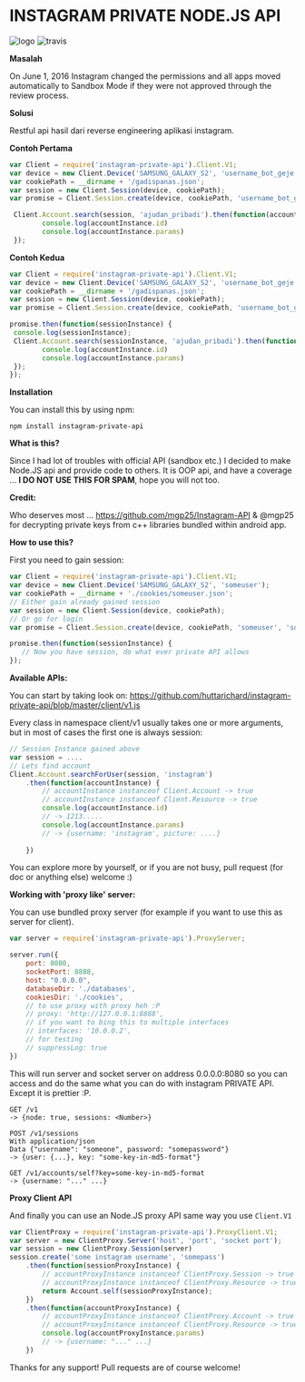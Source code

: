 INSTAGRAM PRIVATE NODE.JS API 
===================
![logo](https://cloud.githubusercontent.com/assets/1809268/15931032/2792427e-2e56-11e6-831e-ffab238cc4a2.png)
![travis](https://travis-ci.org/huttarichard/instagram-private-api.svg)

**Masalah**


On June 1, 2016 Instagram changed the permissions and all apps moved automatically to Sandbox Mode if they were not approved through the review process.

**Solusi**


Restful api hasil dari reverse engineering aplikasi instagram.

**Contoh Pertama**


```javascript
var Client = require('instagram-private-api').Client.V1;
var device = new Client.Device('SAMSUNG_GALAXY_S2', 'username_bot_geje');
var cookiePath = __dirname + '/gadispanas.json';
var session = new Client.Session(device, cookiePath);
var promise = Client.Session.create(device, cookiePath, 'username_bot_geje', 'password_bot_geje');

 Client.Account.search(session, 'ajudan_pribadi').then(function(accountInstance) {
        console.log(accountInstance.id)
        console.log(accountInstance.params)
 });   
```

**Contoh Kedua**


```javascript
var Client = require('instagram-private-api').Client.V1;
var device = new Client.Device('SAMSUNG_GALAXY_S2', 'username_bot_geje');
var cookiePath = __dirname + '/gadispanas.json';
var session = new Client.Session(device, cookiePath);
var promise = Client.Session.create(device, cookiePath, 'username_bot_geje', 'password_bot_geje');

promise.then(function(sessionInstance) {
 console.log(sessionInstance);
 Client.Account.search(sessionInstance, 'ajudan_pribadi').then(function(accountInstance) {
        console.log(accountInstance.id)
        console.log(accountInstance.params)
 });   
});
```

**Installation**


You can install this by using npm:
```
npm install instagram-private-api
```

**What is this?** 

Since I had lot of troubles with official API (sandbox etc.) I decided to make Node.JS api and provide code to others. It is OOP api, and have a coverage ... **I DO NOT USE THIS FOR SPAM**, hope you will not too. 


**Credit:**

Who deserves most ... https://github.com/mgp25/Instagram-API & @mgp25 for decrypting private keys from c++ libraries bundled within android app.


**How to use this?** 

First you need to gain session:

```javascript
var Client = require('instagram-private-api').Client.V1;
var device = new Client.Device('SAMSUNG_GALAXY_S2', 'someuser');
var cookiePath = __dirname + './cookies/someuser.json';
// Either gain already gained session
var session = new Client.Session(device, cookiePath);
// Or go for login
var promise = Client.Session.create(device, cookiePath, 'someuser', 'somepassword');

promise.then(function(sessionInstance) {
   // Now you have session, do what ever private API allows
});
```


**Available APIs:**

You can start by taking look on:
https://github.com/huttarichard/instagram-private-api/blob/master/client/v1.js

Every class in namespace client/v1 usually takes one or more arguments, but in most of cases the first one is always session:

```javascript
// Session Instance gained above
var session = .... 
// Lets find account
Client.Account.searchForUser(session, 'instagram')
	.then(function(accountInstance) {
		// accountInstance instanceof Client.Account -> true
		// accountInstance instanceof Client.Resource -> true
		console.log(accountInstance.id)
		// -> 1213.....
		console.log(accountInstance.params)
		// -> {username: 'instagram', picture: ....}
		
	})

```

You can explore more by yourself, or if you are not busy, pull request (for doc or anything else) welcome :)



**Working with 'proxy like' server:**

You can use bundled proxy server (for example if you want to use this as server for client).

```javascript
var server = require('instagram-private-api').ProxyServer;

server.run({
    port: 8080,
    socketPort: 8888,
    host: "0.0.0.0",
    databaseDir: './databases',
    cookiesDir: './cookies',
    // to use proxy with proxy heh :P
    // proxy: 'http://127.0.0.1:8888',
    // if you want to bing this to multiple interfaces
    // interfaces: '10.0.0.2', 
    // for testing
    // suppressLog: true
})
```


This will run server and socket server on address 0.0.0.0:8080 so you can access and do the same what you can do with instagram PRIVATE API. Except it is 
prettier :P.


```
GET /v1
-> {node: true, sessions: <Number>}

POST /v1/sessions
With application/json
Data {"username": "someone", password: "somepassword"}
-> {user: {...}, key: "some-key-in-md5-format"}

GET /v1/accounts/self?key=some-key-in-md5-format
-> {username: "..." ...}
```

**Proxy Client API**

And finally you can use an Node.JS proxy API same way you use `Client.V1`


```javascript
var ClientProxy = require('instagram-private-api').ProxyClient.V1;
var server = new ClientProxy.Server('host', 'port', 'socket port');
var session = new ClientProxy.Session(server)
session.create('some instagram username', 'somepass')
	.then(function(sessionProxyInstance) {
		// accountProxyInstance instanceof ClientProxy.Session -> true
		// accountProxyInstance instanceof ClientProxy.Resource -> true
		return Account.self(sessionProxyInstance);
	})
	.then(function(accountProxyInstance) {
		// accountProxyInstance instanceof ClientProxy.Account -> true
		// accountProxyInstance instanceof ClientProxy.Resource -> true
		console.log(accountProxyInstance.params) 
		// -> {username: "..." ...}
	})
```


Thanks for any support! Pull requests are of course welcome!


